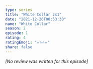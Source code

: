 ```yaml
---
type: series
title: "White Collar 2x1"
date: "2021-12-26T00:53:30"
name: "White Collar"
season: 2
episode: 1
rating: 4
ratingEmoji: "⭐️⭐️⭐️⭐️"
share: false
---
```


_[No review was written for this episode]_
